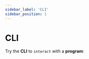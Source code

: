 ```yaml
---
sidebar_label: 'CLI'
sidebar_position: 1
---
```


# CLI

Try the **CLI** to `interact` with a **program**:

